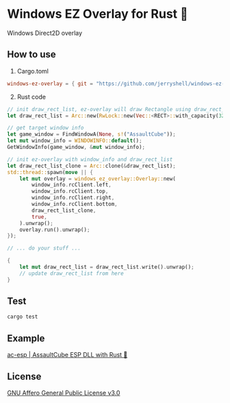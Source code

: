 # Windows EZ Overlay for Rust 🦀

Windows Direct2D overlay

## How to use

1. Cargo.toml

```toml
windows-ez-overlay = { git = "https://github.com/jerryshell/windows-ez-overlay" }
```

2. Rust code

```rust
// init draw_rect_list, ez-overlay will draw Rectangle using draw_rect_list
let draw_rect_list = Arc::new(RwLock::new(Vec::<RECT>::with_capacity(32)));

// get target window info
let game_window = FindWindowA(None, s!("AssaultCube"));
let mut window_info = WINDOWINFO::default();
GetWindowInfo(game_window, &mut window_info);

// init ez-overlay with window_info and draw_rect_list
let draw_rect_list_clone = Arc::clone(&draw_rect_list);
std::thread::spawn(move || {
    let mut overlay = windows_ez_overlay::Overlay::new(
        window_info.rcClient.left,
        window_info.rcClient.top,
        window_info.rcClient.right,
        window_info.rcClient.bottom,
        draw_rect_list_clone,
        true,
    ).unwrap();
    overlay.run().unwrap();
});

// ... do your stuff ...

{
    let mut draw_rect_list = draw_rect_list.write().unwrap();
    // update draw_rect_list from here
}
```

## Test

```bash
cargo test
```

## Example

[ac-esp | AssaultCube ESP DLL with Rust 🦀](https://github.com/jerryshell/ac-esp)

## License

[GNU Affero General Public License v3.0](LICENSE)
